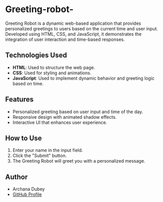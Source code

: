 # Greeting-robot-
Greeting Robot is a dynamic web-based application that provides personalized greetings to users based on the current time and user input. Developed using HTML, CSS, and JavaScript, it demonstrates the integration of user interaction and time-based responses.
## Technologies Used
- **HTML**: Used to structure the web page.
- **CSS**: Used for styling and animations.
- **JavaScript**: Used to implement dynamic behavior and greeting logic based on time.

## Features
- Personalized greeting based on user input and time of the day.
- Responsive design with animated shadow effects.
- Interactive UI that enhances user experience.

## How to Use
1. Enter your name in the input field.
2. Click the "Submit" button.
3. The Greeting Robot will greet you with a personalized message.

## Author
- Archana Dubey 
- [GitHub Profile](https://github.com/Archanadubey123)
